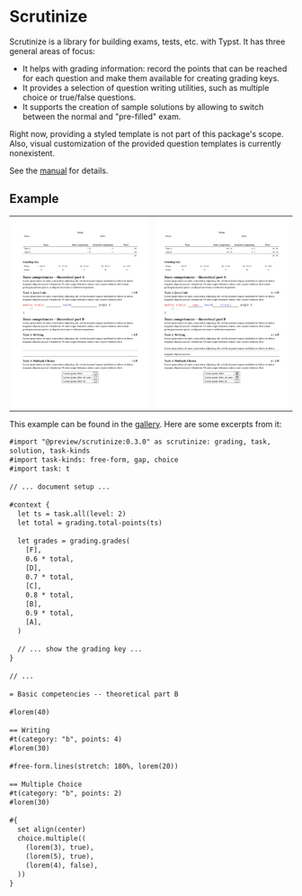 # Scrutinize

Scrutinize is a library for building exams, tests, etc. with Typst.
It has three general areas of focus:

- It helps with grading information: record the points that can be reached for each question and make them available for creating grading keys.
- It provides a selection of question writing utilities, such as multiple choice or true/false questions.
- It supports the creation of sample solutions by allowing to switch between the normal and "pre-filled" exam.

Right now, providing a styled template is not part of this package's scope.
Also, visual customization of the provided question templates is currently nonexistent.

See the [manual](docs/manual.pdf) for details.

## Example

<table>
<tr>
  <td>
    <a href="gallery/gk-ek-austria.typ">
      <img src="thumbnail.png">
    </a>
  </td>
  <td>
    <a href="gallery/gk-ek-austria.typ">
      <img src="thumbnail-solved.png">
    </a>
  </td>
</tr>
</table>

This example can be found in the [gallery](gallery/). Here are some excerpts from it:

```typ
#import "@preview/scrutinize:0.3.0" as scrutinize: grading, task, solution, task-kinds
#import task-kinds: free-form, gap, choice
#import task: t

// ... document setup ...

#context {
  let ts = task.all(level: 2)
  let total = grading.total-points(ts)

  let grades = grading.grades(
    [F],
    0.6 * total,
    [D],
    0.7 * total,
    [C],
    0.8 * total,
    [B],
    0.9 * total,
    [A],
  )

  // ... show the grading key ...
}

// ...

= Basic competencies -- theoretical part B

#lorem(40)

== Writing
#t(category: "b", points: 4)
#lorem(30)

#free-form.lines(stretch: 180%, lorem(20))

== Multiple Choice
#t(category: "b", points: 2)
#lorem(30)

#{
  set align(center)
  choice.multiple((
    (lorem(3), true),
    (lorem(5), true),
    (lorem(4), false),
  ))
}
```
